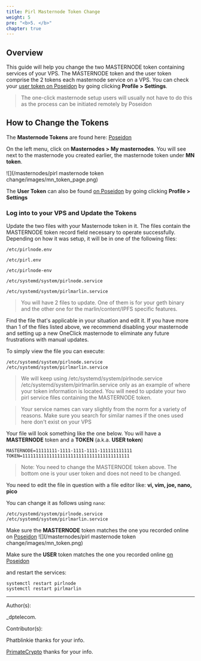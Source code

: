 ```yaml
---
title: Pirl Masternode Token Change
weight: 5
pre: "<b>5. </b>"
chapter: true
---
```


## Overview

This guide will help you change the two MASTERNODE token containing services of your VPS. The MASTERNODE token and the user token comprise the 2 tokens each masternode service on a VPS. You can check your [user token on Poseidon](https://poseidon.pirl.io/accounts/settings/) by going clicking **Profile > Settings**.

> The one-click masternode setup users will usually not have to do this as the process can be initiated remotely by Poseidon


## How to Change the Tokens

The **Masternode Tokens** are found here: [Poseidon](https://poseidon.pirl.io/accounts/masternodes-list-private/)

On the left menu, click on **Masternodes > My masternodes**.
You will see next to the masternode you created earlier, the masternode token under **MN token**.

![](/masternodes/pirl masternode token change/images/mn_token_page.png)

The **User Token** can also be found [on Poseidon](https://poseidon.pirl.io/accounts/settings/) by going clicking **Profile > Settings**


### Log into to your VPS and Update the Tokens

Update the two files with your Masternode token in it. The files contain the MASTERNODE token record field necessary to operate successfully.
Depending on how it was setup, it will be in one of the following files:

`/etc/pirlnode.env`

`/etc/pirl.env`

`/etc/pirlnode-env`

`/etc/systemd/system/pirlnode.service`

`/etc/systemd/system/pirlmarlin.service`

> You will have 2 files to update. One of them is for your geth binary and the other one for the marlin/content/IPFS specific features.

Find the file that's applicable in your situation and edit it. If you have more than 1 of the files listed above, we recommend disabling your masternode and setting up a new OneClick masternode to eliminate any future frustrations with manual updates.

To simply view the file you can execute:

```
/etc/systemd/system/pirlnode.service
/etc/systemd/system/pirlmarlin.service
```

> We will keep using /etc/systemd/system/pirlnode.service /etc/systemd/system/pirlmarlin.service only as an example of where your token information is located. You will need to update your two pirl service files containing the MASTERNODE token.

> Your service names can vary slightly from the norm for a variety of reasons. Make sure you search for similar names if the ones used here don't exist on your VPS

Your file will look something like the one below.  You will have a **MASTERNODE** token and a **TOKEN** (a.k.a. **USER token**)
```
MASTERNODE=11111111-1111-1111-1111-111111111111
TOKEN=1111111111111111111111111111111111111111
```

> Note: You need to change the MASTERNODE token above. The bottom one is your user token and does not need to be changed.

You need to edit the file in question with a file editor like: **vi, vim, joe, nano, pico**

You can change it as follows using `nano`:

```
/etc/systemd/system/pirlnode.service
/etc/systemd/system/pirlmarlin.service
```

Make sure the **MASTERNODE** token matches the one you recorded online on [Poseidon](https://poseidon.pirl.io/accounts/masternodes-list-private/)
![](/masternodes/pirl masternode token change/images/mn_token.png)

Make sure the **USER** token matches the one you recorded online [on Poseidon](https://poseidon.pirl.io/accounts/settings/)

and restart the services:
```
systemctl restart pirlnode
systemctl restart pirlmarlin
```

---
Author(s):

_dptelecom.

Contributor(s):

Phatblinkie thanks for your info.

[PrimateCrypto](https://twitter.com/PrimateCrypto) thanks for your info.
